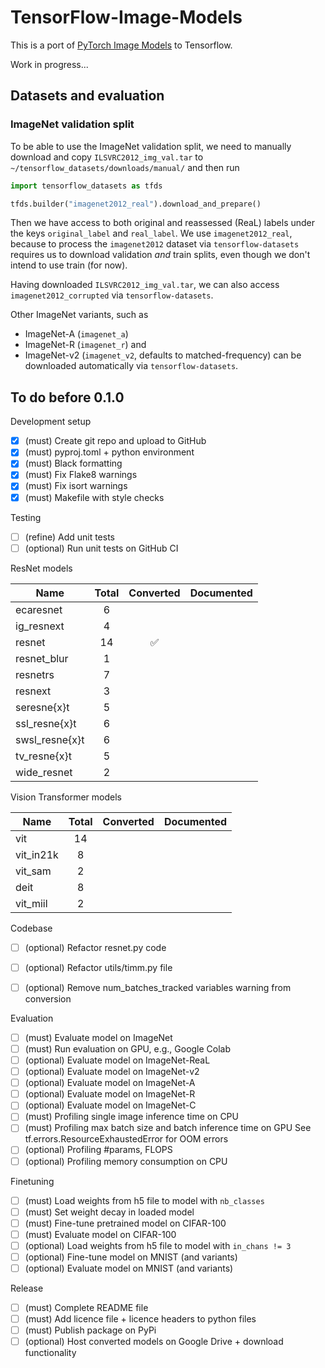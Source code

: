 # TensorFlow-Image-Models

This is a port of 
[PyTorch Image Models](https://github.com/rwightman/pytorch-image-models) to Tensorflow.

Work in progress...

## Datasets and evaluation

### ImageNet validation split

To be able to use the ImageNet validation split, we need to manually download and
copy `ILSVRC2012_img_val.tar` to `~/tensorflow_datasets/downloads/manual/` and then run
```python
import tensorflow_datasets as tfds

tfds.builder("imagenet2012_real").download_and_prepare()
```
Then we have access to both original and reassessed (ReaL) labels under the keys
`original_label` and `real_label`. We use `imagenet2012_real`, because to process the 
`imagenet2012` dataset via `tensorflow-datasets` requires us to download validation
_and_ train splits, even though we don't intend to use train (for now).

Having downloaded `ILSVRC2012_img_val.tar`, we can also access `imagenet2012_corrupted`
via `tensorflow-datasets`.

Other ImageNet variants, such as
- ImageNet-A (`imagenet_a`)
- ImageNet-R (`imagenet_r`) and
- ImageNet-v2 (`imagenet_v2`, defaults to matched-frequency)
can be downloaded automatically via `tensorflow-datasets`.

## To do before 0.1.0

Development setup

- [x] (must) Create git repo and upload to GitHub
- [x] (must) pyproj.toml + python environment
- [x] (must) Black formatting
- [x] (must) Fix Flake8 warnings
- [x] (must) Fix isort warnings
- [x] (must) Makefile with style checks

Testing
 
- [ ] (refine) Add unit tests
- [ ] (optional) Run unit tests on GitHub CI

ResNet models

| Name           | Total | Converted | Documented |
|----------------|:-----:|:---------:|------------|
| ecaresnet      |   6   |           |            |
| ig_resnext     |   4   |           |            |
| resnet         |  14   |     ✅    |            |
| resnet_blur    |   1   |           |            |
| resnetrs       |   7   |           |            |
| resnext        |   3   |           |            |
| seresne{x}t    |   5   |           |            |
| ssl_resne{x}t  |   6   |           |            |
| swsl_resne{x}t |   6   |           |            |
| tv_resne{x}t   |   5   |           |            |
| wide_resnet    |   2   |           |            |

Vision Transformer models

| Name           | Total | Converted | Documented |
|----------------|:-----:|:---------:|------------|
| vit            |  14   |           |            |
| vit_in21k      |   8   |           |            |
| vit_sam        |   2   |           |            |
| deit           |   8   |           |            |
| vit_miil       |   2   |           |            |

Codebase

- [ ] (optional) Refactor resnet.py code
- [ ] (optional) Refactor utils/timm.py file
- [ ] (optional) Remove num_batches_tracked variables warning from conversion


Evaluation

- [ ] (must) Evaluate model on ImageNet
- [ ] (must) Run evaluation on GPU, e.g., Google Colab
- [ ] (optional) Evaluate model on ImageNet-ReaL
- [ ] (optional) Evaluate model on ImageNet-v2
- [ ] (optional) Evaluate model on ImageNet-A
- [ ] (optional) Evaluate model on ImageNet-R
- [ ] (optional) Evaluate model on ImageNet-C
- [ ] (must) Profiling single image inference time on CPU
- [ ] (must) Profiling max batch size and batch inference time on GPU
      See tf.errors.ResourceExhaustedError for OOM errors
- [ ] (optional) Profiling #params, FLOPS
- [ ] (optional) Profiling memory consumption on CPU

Finetuning

- [ ] (must) Load weights from h5 file to model with `nb_classes`
- [ ] (must) Set weight decay in loaded model
- [ ] (must) Fine-tune pretrained model on CIFAR-100
- [ ] (must) Evaluate model on CIFAR-100
- [ ] (optional) Load weights from h5 file to model with `in_chans != 3`
- [ ] (optional) Fine-tune model on MNIST (and variants)
- [ ] (optional) Evaluate model on MNIST (and variants)

Release

- [ ] (must) Complete README file
- [ ] (must) Add licence file + licence headers to python files
- [ ] (must) Publish package on PyPi
- [ ] (optional) Host converted models on Google Drive + download functionality
